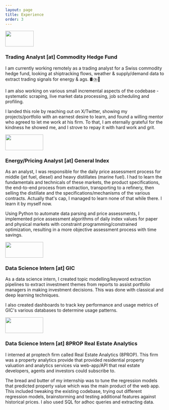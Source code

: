 ```yaml
---
layout: page
title: Experience
order: 3
---
```

<div class="exp">
    <img class="exp2" src="{{ site.imageurl }}/Logos/blanksquare.jpg" width='90px' height='50px'>
    <div>
        <h3> Trading Analyst [at] Commodity Hedge Fund</h3>
        <p>
        I am currently working remotely as a trading analyst for a Swiss commodity hedge fund, looking at shiptracking flows, weather & supply/demand data to extract trading signals for energy & ags.  🛢️⛈️🌾 
        </p>
        <p>
        I am also working on various small incremental aspects of the codebase - systematic scraping, live market data processing, job scheduling and profiling.
        </p>
        <p>
        I landed this role by reaching out on X/Twitter, showing my projects/portfolio with an earnest desire to learn, and found a willing mentor who agreed to let me work at his firm. To that, I am eternally grateful for the kindness he showed me, and I strove to repay it with hard work and grit.
        </p>
    </div>
</div>



<div class="exp">
    <img class="exp2" src="{{ site.imageurl }}/Logos/GX1.png" width='120px' height='50px'>
    <div>
        <h3> Energy/Pricing Analyst [at] General Index</h3>
        <p>
        As an analyst, I was responsible for the daily price assessment process for middle (jet fuel, diesel) and heavy distillates (marine fuel). I had to learn the fundamentals and technicals of these markets, the product specifications, the end-to-end process from extraction, transporting to a refinery, then selling the distillate and the specifications/mechanisms of the various contracts. Actually that's cap, I managed to learn none of that while there. I learn it by myself now.
        </p>
        <p> 
        Using Python to automate data parsing and price assessments, I implemented price assessment algorithms of daily index values for paper and physical markets with constraint programming/constrained optimization, resulting in a more objective assessment process with time savings.
        </p>
        <p>
        </p>
    </div>
</div>



<div class="exp">
    <img class="exp2" src="{{ site.imageurl }}/Logos/GIC.png" width='120px' height='50px'>
    <div>
        <h3> Data Science Intern [at] GIC</h3>
        <p>
        As a data science intern, I created topic modelling/keyword extraction pipelines to extract investment themes from reports to assist portfolio managers in making investment decisions. This was done with classical and deep learning techniques. 
        </p>
        <p>
        I also created dashboards to track key performance and usage metrics of GIC's various databases to determine usage patterns.
        </p>
    </div>
</div>

<div class="exp">
    <img class="exp2" src="{{ site.imageurl }}/Logos/REA.png" width='120px' height='50px'>
    <div>
        <h3> Data Science Intern [at] 8PROP Real Estate Analytics</h3>
        <p>
        I interned at proptech firm called Real Estate Analytics (8PROP). This firm was a property analytics provide that provided residential property valuation and analytics services via web-app/API that real estate developers, agents and investors could subscribe to. 
        </p>
        <p>
        The bread and butter of my internship was to tune the regression models that predicted property value which was the main product of the web app. This included tweaking the existing codebase, trying out different regression models, brainstorming and testing additional features against historical prices. I also used SQL for adhoc queries and extracting data.
        </p>
        <!-- <p>
        Another interesting thing I did was to predict en-bloc probabilities. This is a feature of the local property market in Singapore where a developer buys out an existing plot of land with a property (usually an old one), demolishes it, pays the residents a compensation fee, and redevelops the land. This was done using clustering (en-bloc properties are similar in feature space). This is of interest to home-owners as buyouts are often profitable.
        </p> -->
    </div>
</div>

